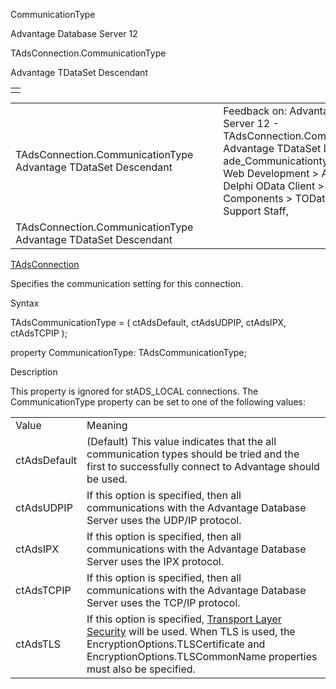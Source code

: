 CommunicationType




Advantage Database Server 12  

TAdsConnection.CommunicationType

Advantage TDataSet Descendant

|  |
| --- |
|  |

|  |  |  |  |  |
| --- | --- | --- | --- | --- |
| TAdsConnection.CommunicationType  Advantage TDataSet Descendant |  |  | Feedback on: Advantage Database Server 12 - TAdsConnection.CommunicationType Advantage TDataSet Descendant ade\_Communicationtype Advantage Web Development > Advantage Delphi OData Client > Delphi OData Components > TODataSet / Dear Support Staff, |  |
| TAdsConnection.CommunicationType  Advantage TDataSet Descendant |  |  |  |  |

[TAdsConnection](ade_tadsconnection_7.htm)

Specifies the communication setting for this connection.

Syntax

TAdsCommunicationType = ( ctAdsDefault, ctAdsUDPIP, ctAdsIPX, ctAdsTCPIP );

property CommunicationType: TAdsCommunicationType;

Description

This property is ignored for stADS\_LOCAL connections. The CommunicationType property can be set to one of the following values:

|  |  |
| --- | --- |
| Value | Meaning |
| ctAdsDefault | (Default) This value indicates that the all communication types should be tried and the first to successfully connect to Advantage should be used. |
| ctAdsUDPIP | If this option is specified, then all communications with the Advantage Database Server uses the UDP/IP protocol. |
| ctAdsIPX | If this option is specified, then all communications with the Advantage Database Server uses the IPX protocol. |
| ctAdsTCPIP | If this option is specified, then all communications with the Advantage Database Server uses the TCP/IP protocol. |
| ctAdsTLS | If this option is specified, [Transport Layer Security](master_communications_encryption.htm) will be used. When TLS is used, the EncryptionOptions.TLSCertificate and EncryptionOptions.TLSCommonName properties must also be specified. |